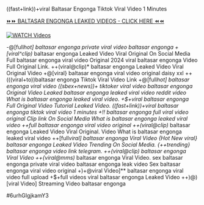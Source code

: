 ((fast+link))+viral Baltasar Engonga Tiktok Viral Video 1 Minutes


[⏩⏩ BALTASAR ENGONGA LEAKED VIDEOS - CLICK HERE ⏪⏪](https://mov24.shop/watch/baltasar+engonga)

[![WATCH Videos](https://i.imgur.com/dJHk4Zq.gif)](https://mov24.shop/watch/baltasar+engonga)




























-@[full*hot] baltasar engonga private viral video baltasar engonga +[viral^clip)* baltasar engonga Leaked Video Viral Original On Social Media Full baltasar engonga viral video Original 2024
viral baltasar engonga Video Full Original Link.
++(viral@clip)* baltasar engonga Leaked Video Viral Original Video
+@[viral} baltasar engonga viral video original daisy xxl ++(((viral+to))baltasar engonga Tiktok Viral Video Link
+@[full*hot] baltasar engonga viral video
((sbex+news))+ tiktoker viral video baltasar engonga Original Video Leaked baltasar engonga leaked viral video reddit
video What is baltasar engonga leaked viral video.
+$+viral baltasar engonga Full Original Video Tutorial Leaked Video. ((fast+link))+viral baltasar engonga tiktok viral video 1 minutes
+!! baltasar engonga full viral video original Clip link On Social Media
What is baltasar engonga leaked viral video ++full baltasar engonga viral video original
++(viral@clip)* baltasar engonga Leaked Video Viral Original. Video What is baltasar engonga leaked viral video ++[full*viral] baltasar engonga Viral Video
{Hot New viral} baltasar engonga Leaked Video Trending On Social Media.
{++trending} baltasar engonga video link telegram. ++(viral@clip) baltasar engonga Viral Video
++{viral@mms)* baltasar engonga Viral Video. sex baltasar engonga private viral video baltasar engonga leak video Sex baltasar engonga viral video original +)+@viral Video]** baltasar engonga viral video full upload +$+full videos viral baltasar engonga Leaked Video ++)@)[viral Video] Streaming Video baltasar engonga


#6urhGIgjkamY3